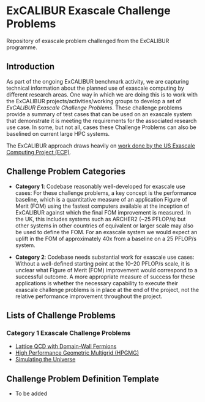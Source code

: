 # ExCALIBUR Exascale Challenge Problems

Repository of exascale problem challenged from the ExCALIBUR programme.

## Introduction

As part of the ongoing ExCALIBUR benchmark activity, we are capturing technical information about the planned use of exascale computing by different research areas. One way in which we are doing this is to work with the ExCALIBUR projects/activities/working groups to develop a set of *ExCALIBUR Exascale Challenge Problems*. These challenge problems provide a summary of test cases that can be used on an exascale system that demonstrate it is meeting the requirements for the associated research use case. In some, but not all, cases these Challenge Problems can also be baselined on current large HPC systems.

The ExCALIBUR approach draws heavily on [work done by the US Exascale Computing Project (ECP)](https://www.exascaleproject.org/wp-content/uploads/2020/03/ECP_AD_Milestone-Early-Application-Results_v1.0_20200325_FINAL.pdf).

## Challenge Problem Categories

 - **Category 1**: Codebase reasonably well-developed for exascale use cases: For these challenge problems, a key concept is the performance baseline, which is a quantitative measure of an application Figure of Merit (FOM) using the fastest computers available at the inception of ExCALIBUR against which the final FOM improvement is measured. In the UK, this includes systems such as ARCHER2 (~25 PFLOP/s) but other systems in other countries of equivalent or larger scale may also be used to define the FOM. For an exascale system we would expect an uplift in the FOM of approximately 40x from a baseline on a 25 PFLOP/s system.

 - **Category 2**: Codebase needs substantial work for exascale use cases: Without a well-defined starting point at the 10–20 PFLOP/s scale, it is unclear what Figure of Merit (FOM) improvement would correspond to a successful outcome. A more appropriate measure of success for these applications is whether the necessary capability to execute their exascale challenge problems is in place at the end of the project, not the relative performance improvement throughout the project.

## Lists of Challenge Problems

### Category 1 Exascale Challenge Problems

 - [Lattice QCD with Domain-Wall Fermions](cat1_01-Lattice_QCD_DWF/index.md)
 - [High Performance Geometric Multigrid (HPGMG)](cat1_02-HPGMG/index.md)
 - [Simulating the Universe](cat1_03-SPH/index.md)

## Challenge Problem Definition Template

 - To be added
